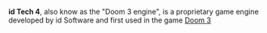 **id Tech 4**, also know as the "Doom 3 engine", is a proprietary game engine developed by id Software and first used in the game [Doom 3](https://steamdb.info/app/9050/)
